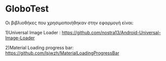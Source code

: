 # GloboTest
Οι βιβλιοθήκες που χρησιμοποιήθηκαν στην εφαρμογή είναι:

1)Universal Image Loader : https://github.com/nostra13/Android-Universal-Image-Loader

2)Material Loading progress bar:  https://github.com/lsjwzh/MaterialLoadingProgressBar